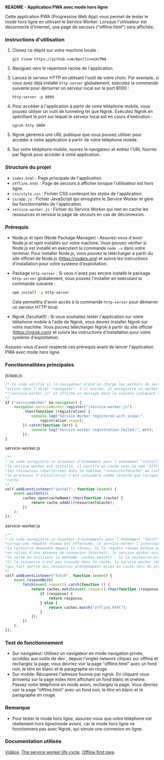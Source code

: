 
**README - Application PWA avec mode hors ligne**

Cette application PWA (Progressive Web App) vous permet de tester le mode hors ligne en utilisant le Service Worker. Lorsque l'utilisateur est déconnecté d'Internet, une page de secours ("offline.html") sera affichée.

### Instructions d'utilisation


1. Clonez ce dépôt sur votre machine locale :

   ```
   git clone https://github.com/ApollineLH/PWA
   ```

2. Naviguez vers le répertoire racine de l'application.

3. Lancez le serveur HTTP en utilisant l'outil de votre choix. Par exemple, si vous avez déjà installé `http-server` globalement, exécutez la commande suivante pour démarrer un serveur local sur le port 8000 :

   ```
   http-server -p 8000
   ```

4. Pour accéder à l'application à partir de votre téléphone mobile, vous pouvez utiliser un outil de tunneling tel que Ngrok. Exécutez Ngrok en spécifiant le port sur lequel le serveur local est en cours d'exécution :

   ```
   ngrok http 8000
   ```

5. Ngrok générera une URL publique que vous pouvez utiliser pour accéder à votre application à partir de votre téléphone mobile.

6. Sur votre téléphone mobile, ouvrez le navigateur et entrez l'URL fournie par Ngrok pour accéder à votre application.


### Structure du projet

- `index.html` : Page principale de l'application.
- `offline.html` : Page de secours à afficher lorsque l'utilisateur est hors ligne.
- `css/style.css` : Fichier CSS contenant les styles de l'application.
- `js/app.js` : Fichier JavaScript qui enregistre le Service Worker et gère les fonctionnalités de l'application.
- `service-worker.js` : Fichier du Service Worker qui met en cache les ressources et renvoie la page de secours en cas de déconnexion.

### Prérequis

- Node.js et npm (Node Package Manager) : Assurez-vous d'avoir Node.js et npm installés sur votre machine. Vous pouvez vérifier si Node.js est installé en exécutant la commande `node -v` dans votre terminal. Pour installer Node.js, vous pouvez le télécharger à partir du site officiel de Node.js (https://nodejs.org) et suivre les instructions d'installation pour votre système d'exploitation.

- Package `http-server` : Si vous n'avez pas encore installé le package `http-server` globalement, vous pouvez l'installer en exécutant la commande suivante :

  ```bash
  npm install -g http-server
  ```

  Cela permettra d'avoir accès à la commande `http-server` pour démarrer un serveur HTTP local.

- Ngrok (facultatif) : Si vous souhaitez tester l'application sur votre téléphone mobile à l'aide de Ngrok, vous devrez installer Ngrok sur votre machine. Vous pouvez télécharger Ngrok à partir du site officiel (https://ngrok.com) et suivre les instructions d'installation pour votre système d'exploitation.

Assurez-vous d'avoir respecté ces prérequis avant de lancer l'application PWA avec mode hors ligne.

### Fonctionnalitées principales
js/app.js
```js
/* Ce code vérifie si le navigateur prend en charge les workers de service en vérifiant si la propriété "serviceWorker"
*existe dans l'objet "navigator". S'il existe, il enregistre un worker de service situé à l'emplacement 
*"/service-worker.js" et affiche un message dans la console indiquant si l'enregistrement a réussi ou non. 
*/
if ("serviceWorker" in navigator) {
    navigator.serviceWorker.register("/service-worker.js")
        .then(function (registration) {
            console.log("Service Worker registered with scope:",
                registration.scope);
        }).catch(function (err) {
            console.log("Service worker registration failed:", err);
        });
}
```
service-worker.js
```js
/**
* Ce code enregistre un écouteur d'événement pour l'événement "install" sur le service worker. Lorsque
*le service worker est installé, il ouvrira un cache avec le nom "offline-cache" et ajoutera
*les ressources répertoriées dans le tableau "resourcesToCache" au cache. La méthode "waitUntil" garantit que
*le processus d'installation n'est considéré comme terminé que lorsque toutes les ressources ont été ajoutées au
*cache.
*/
self.addEventListener("install", function (event) {
    event.waitUntil(
        caches.open(cacheName).then(function (cache) {
            return cache.addAll(resourcesToCache);
        })
    );
});
```
service-worker.js
```js
/**
* Ce code enregistre un écouteur d'événements pour l'événement "fetch" sur le service worker.
*Lorsqu'une requête réseau est effectuée, le service worker l'intercepte et essaie de récupérer
*la ressource demandée depuis le réseau. Si la requête réseau échoue par exemple,
*en raison d'une absence de connexion Internet), le service worker essaie de récupérer la ressource depuis 
*le cache en utilisant la méthode `caches.match()`. Si la ressource est trouvée dans le cache, elle est renvoyée au navigateur.
*Si la ressource n'est pas trouvée dans le cache, le service worker renvoie la page "offline.html", 
*qui fait partie des ressources précédemment mises en cache lors du processus d'installation. 
*/
self.addEventListener("fetch", function (event) {
    event.respondWith(
        fetch(event.request).catch(function () {
            return caches.match(event.request).then(function (response) {
                if (response) {
                    return response;
                } else {
                    return caches.match("offline.html");
                }
            });
        })
    );
});
```


### Test de fonctionnement 

- Sur navigateur:
    Utilisez un navigateur en mode navigation privée, accédez aux outils de dev , depuis l'onglet network cliquez sur offline et rechargez la page, vous devriez voir la page "offline.html" avec un fond noir, le titre en blanc et le paragraphe en rouge.
- Sur mobile:
    Récuperez l'adresse fournie par ngrok. En cliquant vous arriverez sur la page index.html affichant un fond blanc et oneline. Passez votre téléphone en mode avion, rechargez la page. Vous devriez voir la page "offline.html" avec un fond noir, le titre en blanc et le paragraphe en rouge.

### Remarque

- Pour tester le mode hors ligne, assurez-vous que votre téléphone est réellement hors ligne(mode avion), car le mode hors ligne ne fonctionnera pas avec Ngrok, qui simule une connexion en ligne.

### Documentation utilisée

[Vidéos](https://www.youtube.com/watch?v=WKFezD292Dw).
[The service worker life cycle](https://web.dev/service-worker-lifecycle/).
[Offline first pwa](https://schoovaertswout.medium.com/offline-first-with-progressive-web-apps-part-1-3-102e61992567).


